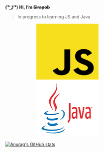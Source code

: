 **( ͡° ͜ʖ ͡°) Hi,  I’m ~~Sirapob~~**
> In progress to learning JS and Java
<span style="">
<img src="JS.png" style="width:200px;height:180px;margin-left:100px">
<img src="Java.jpg" style="width:200px;height:180px;margin-left:100px">
</span>






[![Anurag's GitHub stats](https://github-readme-stats.vercel.app/api?username=fluffyhugger)](https://github.com/Sirapob/github-readme-stats)
